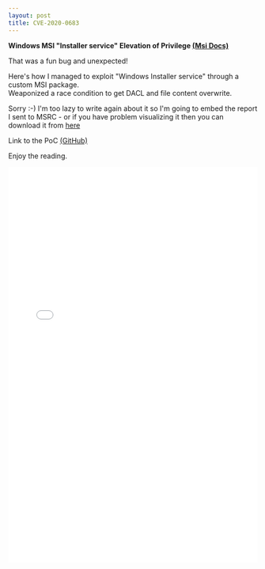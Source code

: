 ```yaml
---
layout: post
title: CVE-2020-0683
---
```

__Windows MSI "Installer service" Elevation of Privilege [(Msi Docs)](https://docs.microsoft.com/en-us/windows/win32/msi/windows-installer-portal)__   
  
That was a fun bug and unexpected!  

Here's how I managed to exploit "Windows Installer service" through a custom MSI package.  
Weaponized a race condition to get DACL and file content overwrite.  

Sorry :-) I'm too lazy to write again about it so I'm going to embed the report I sent to MSRC - 
or if you have problem visualizing it then you can download it from [here](https://github.com/padovah4ck/padovah4ck.github.io/raw/master/Assets/MSI_EoP_New.pdf)

Link to the PoC [(GitHub)](https://docs.microsoft.com/en-us/windows/win32/msi/windows-installer-portal) 

Enjoy the reading.  

<iframe src="/Assets/MSI_EoP_New.pdf" style="width: 100%; height: 800px;" frameborder="0" scrolling="no"><p>It appears your web browser doesn't support iframes.</p></iframe>

<!--
<embed src="/Assets/MSI_EoP_New.pdf" type="application/pdf" height="800px" width="100%" />
object data="/Assets/MSI_EoP_New.pdf" type="application/pdf" height="800px" width="100%" >
</object-->
    
